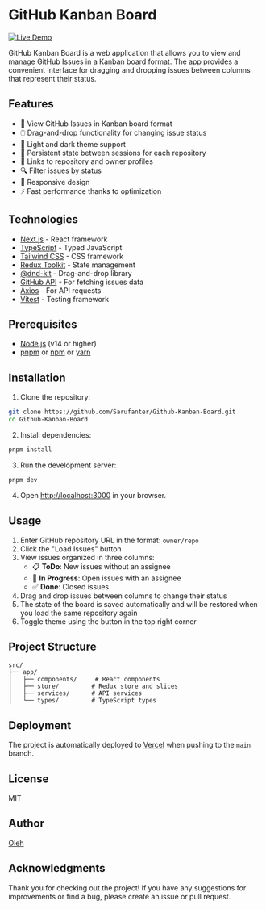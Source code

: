 # GitHub Kanban Board

[![Live Demo](https://img.shields.io/badge/Live%20Demo-Visit%20Site-blue)](https://github-kanban-board-omega.vercel.app/)

GitHub Kanban Board is a web application that allows you to view and manage GitHub Issues in a Kanban board format. The app provides a convenient interface for dragging and dropping issues between columns that represent their status.

## Features

- 🎯 View GitHub Issues in Kanban board format
- 🖱️ Drag-and-drop functionality for changing issue status
- 🌙 Light and dark theme support
- 💾 Persistent state between sessions for each repository
- 🔗 Links to repository and owner profiles
- 🔍 Filter issues by status
- 📱 Responsive design
- ⚡ Fast performance thanks to optimization

## Technologies

- [Next.js](https://nextjs.org/) - React framework
- [TypeScript](https://www.typescriptlang.org/) - Typed JavaScript
- [Tailwind CSS](https://tailwindcss.com/) - CSS framework
- [Redux Toolkit](https://redux-toolkit.js.org/) - State management
- [@dnd-kit](https://dnd-kit.com/) - Drag-and-drop library
- [GitHub API](https://docs.github.com/en/rest) - For fetching issues data
- [Axios](https://axios-http.com/) - For API requests
- [Vitest](https://vitest.dev/) - Testing framework

## Prerequisites

- [Node.js](https://nodejs.org/) (v14 or higher)
- [pnpm](https://pnpm.io/) or [npm](https://www.npmjs.com/) or [yarn](https://yarnpkg.com/)

## Installation

1. Clone the repository:
```bash
git clone https://github.com/Sarufanter/Github-Kanban-Board.git
cd Github-Kanban-Board
```

2. Install dependencies:
```bash
pnpm install
```

3. Run the development server:
```bash
pnpm dev
```

4. Open [http://localhost:3000](http://localhost:3000) in your browser.

## Usage

1. Enter GitHub repository URL in the format: `owner/repo`
2. Click the "Load Issues" button
3. View issues organized in three columns:
   - 📋 **ToDo**: New issues without an assignee
   - 🔄 **In Progress**: Open issues with an assignee
   - ✅ **Done**: Closed issues
4. Drag and drop issues between columns to change their status
5. The state of the board is saved automatically and will be restored when you load the same repository again
6. Toggle theme using the button in the top right corner

## Project Structure

```
src/
├── app/
│   ├── components/     # React components
│   ├── store/         # Redux store and slices
│   ├── services/      # API services
│   └── types/         # TypeScript types
```

## Deployment

The project is automatically deployed to [Vercel](https://vercel.com/) when pushing to the `main` branch.

## License

MIT

## Author

[Oleh](https://github.com/Sarufanter)

## Acknowledgments

Thank you for checking out the project! If you have any suggestions for improvements or find a bug, please create an issue or pull request.
